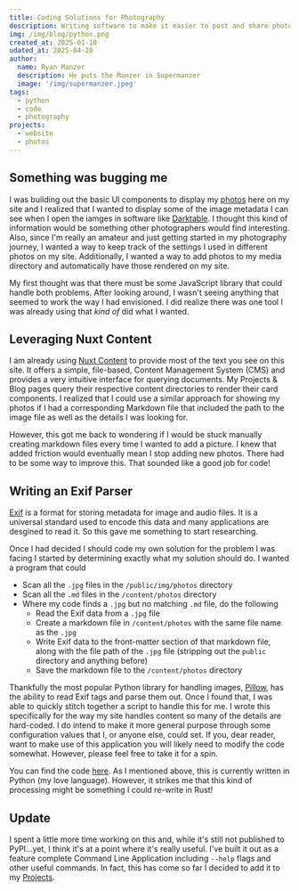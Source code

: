```yaml
---
title: Coding Solutions for Photography
description: Writing software to make it easier to post and share photos on my site.
img: /img/blog/python.png
created_at: 2025-01-10
udated_at: 2025-04-20
author:
  name: Ryan Manzer
  description: He puts the Manzer in Supermanzer
  image: '/img/supermanzer.jpeg'
tags:
  - python
  - code
  - photography
projects:
  - website
  - photos
---
```


## Something was bugging me
I was building out the basic UI components to display my <a href="/photos">photos</a> here on my site and I realized that I wanted to display some of the image metadata I can see when I open the iamges in software like <a href="https://www.darktable.org/">Darktable</a>.  I thought this kind of information would be something other photographers would find interesting.  Also, since I'm really an amateur and just getting started in my photography journey, I wanted a way to keep track of the settings I used in different photos on my site. Additionally, I wanted a way to add photos to my media directory and automatically have those rendered on my site.

My first thought was that there must be some JavaScript library that could handle both problems.  After looking around, I wasn't seeing anything that seemed to work the way I had envisioned.  I did realize there was one tool I was already using that _kind of_ did what I wanted.  

## Leveraging Nuxt Content

I am already using <a href="https://content.nuxt.com/">Nuxt Content</a> to provide most of the text you see on this site.  It offers a simple, file-based, Content Management System (CMS) and provides a very intuitive interface for querying documents.  My Projects & Blog pages query their respective content directories to render their card components.  I realized that I could use a similar approach for showing my photos if I had a corresponding Markdown file that included the path to the image file as well as the details I was looking for.

However, this got me back to wondering if I would be stuck manually creating markdown files every time I wanted to add a picture.  I knew that added friction would eventually mean I stop adding new photos.  There had to be some way to improve this.  That sounded like a good job for code!

## Writing an Exif Parser

<a href="https://en.wikipedia.org/wiki/Exif">Exif<a> is a format for storing metadata for image and audio files.  It is a universal standard used to encode this data and many applications are desgined to read it.  So this gave me something to start researching.

Once I had decided I should code my own solution for the problem I was facing I started by determining exactly what my solution should do. I wanted a program that could 
- Scan all the `.jpg` files in the `/public/img/photos` directory
- Scan all the `.md` files in the `/content/photos` directory
- Where my code finds a `.jpg` but no matching `.md` file, do the following
    - Read the Exif data from a `.jpg` file
    - Create a markdown file in `/content/photos` with the same file name as the `.jpg`
    - Write Exif data to the front-matter section of that markdown file, along with the file path of the `.jpg` file (stripping out the `public` directory and anything before)
    - Save the markdown file to the `/content/photos` directory

Thankfully the most popular Python library for handling images, <a href="https://pypi.org/project/pillow/">Pillow<a>, has the ability to read Exif tags and parse them out.  Once I found that, I was able to quickly stitch together a script to handle this for me.  I wrote this specifically for the way my site handles content so many of the details are hard-coded.  I do intend to make it more general purpose through some configuration values that I, or anyone else, could set.  If you, dear reader, want to make use of this application you will likely need to modify the code somewhat.  However, please feel free to take it for a spin.

You can find the code [here](https://github.com/supermanzer/photo-info).  As I mentioned above, this is currently written in Python (my love language).  However, it strikes me that this kind of processing might be something I could re-write in Rust!

## Update
I spent a little more time working on this and, while it's still not published to PyPI...yet, I think it's at a point where it's really useful.  I've built it out as a feature complete Command Line Application including `--help` flags and other useful commands.  In fact, this has come so far I decided to add it to my [Projects](/projects).